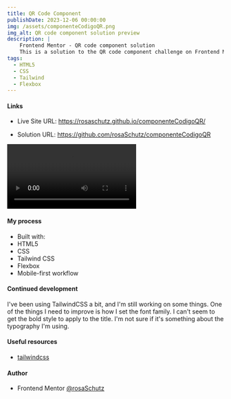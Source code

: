 ```yaml
---
title: QR Code Component
publishDate: 2023-12-06 00:00:00
img: /assets/componenteCodigoQR.png
img_alt: QR code component solution preview
description: |
    Frontend Mentor - QR code component solution
    This is a solution to the QR code component challenge on Frontend Mentor.
tags:
  - HTML5
  - CSS
  - Tailwind
  - Flexbox
---
```


#### Links

- Live Site URL: <a href="https://rosaschutz.github.io/componenteCodigoQR/">https://rosaschutz.github.io/componenteCodigoQR/</a>

- Solution URL: <a href="https://github.com/rosaSchutz/componenteCodigoQR">https://github.com/rosaSchutz/componenteCodigoQR</a>

<video src="/assets/qRCodeComponent.mov" type="video/mov" controls>
</video>


#### My process

- Built with:
- HTML5
- CSS
- Tailwind CSS
- Flexbox
- Mobile-first workflow

#### Continued development

I've been using TailwindCSS a bit, and I'm still working on some things. One of the things I need to improve is how I set the font family. I can't seem to get the bold style to apply to the title. I'm not sure if it's something about the typography I'm using.

#### Useful resources

- <a href="https://tailwindcss.com/docs/installation">tailwindcss</a>

#### Author

- Frontend Mentor <a href="https://www.frontendmentor.io/profile/rosaSchutz">@rosaSchutz</a>
